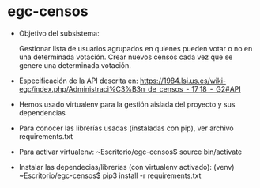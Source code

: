 # egc-censos

* Objetivo del subsistema:

  Gestionar lista de usuarios agrupados en quienes pueden votar o no en una determinada votación.
  Crear nuevos censos cada vez que se genere una determinada votación.
  
* Especificación de la API descrita en: https://1984.lsi.us.es/wiki-egc/index.php/Administraci%C3%B3n_de_censos_-_17_18_-_G2#API

* Hemos usado virtualenv para la gestión aislada del proyecto y sus dependencias

* Para conocer las librerías usadas (instaladas con pip), ver archivo requirements.txt

* Para activar virtualenv: ~Escritorio/egc-censos$ source bin/activate

* Instalar las dependecias/librerías (con virtualenv activado): (venv) ~Escritorio/egc-censos$ pip3 install -r requirements.txt
